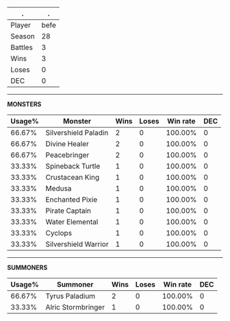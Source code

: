 .|.
|-|-
Player|befe
Season|28
Battles|3
Wins|3
Loses|0
DEC|0

---
**MONSTERS**

Usage%|Monster|Wins|Loses|Win rate|DEC|
-|-|-|-|-|-|
66.67%|Silvershield Paladin|2|0|100.00%|0|
66.67%|Divine Healer|2|0|100.00%|0|
66.67%|Peacebringer|2|0|100.00%|0|
33.33%|Spineback Turtle|1|0|100.00%|0|
33.33%|Crustacean King|1|0|100.00%|0|
33.33%|Medusa|1|0|100.00%|0|
33.33%|Enchanted Pixie|1|0|100.00%|0|
33.33%|Pirate Captain|1|0|100.00%|0|
33.33%|Water Elemental|1|0|100.00%|0|
33.33%|Cyclops|1|0|100.00%|0|
33.33%|Silvershield Warrior|1|0|100.00%|0|

---
**SUMMONERS**

Usage%|Summoner|Wins|Loses|Win rate|DEC|
-|-|-|-|-|-|
66.67%|Tyrus Paladium|2|0|100.00%|0|
33.33%|Alric Stormbringer|1|0|100.00%|0|
